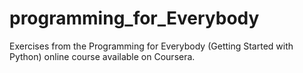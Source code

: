 # programming_for_Everybody
Exercises from the Programming for Everybody (Getting Started with Python) online course available on Coursera.
